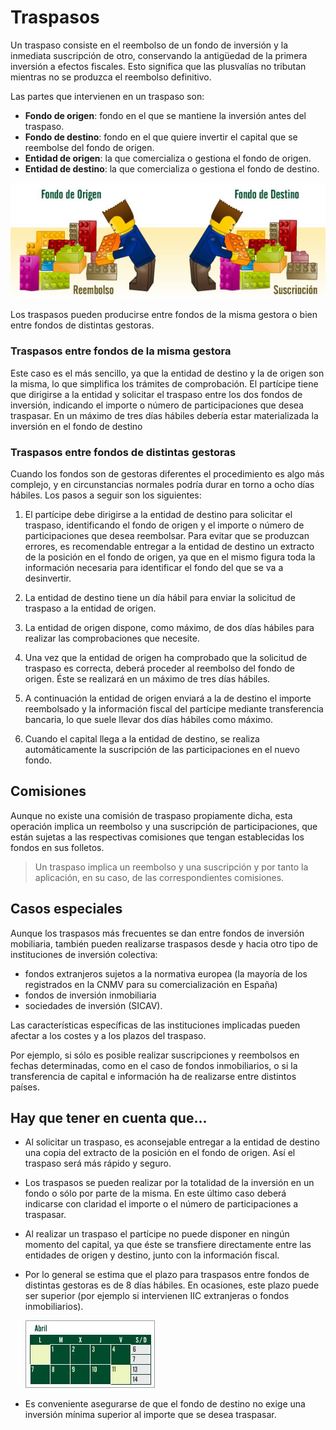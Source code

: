 # Traspasos

Un traspaso consiste en el reembolso de un fondo de inversión y la inmediata suscripción de otro, conservando la antigüedad de la primera inversión a efectos fiscales. Esto significa que las plusvalías no tributan mientras no se produzca el reembolso definitivo.

Las partes que intervienen en un traspaso son:

- **Fondo de origen**: fondo en el que se mantiene la inversión antes del traspaso.
- **Fondo de destino**: fondo en el que quiere invertir el capital que se reembolse del fondo de origen.
- **Entidad de origen**: la que comercializa o gestiona el fondo de origen.
- **Entidad de destino**: la que comercializa o gestiona el fondo de destino.

![traspaso](./img/traspaso.jpg)

Los traspasos pueden producirse entre fondos de la misma gestora o bien entre fondos de distintas gestoras.

### Traspasos entre fondos de la misma gestora

Este caso es el más sencillo, ya que la entidad de destino y la de origen son la misma, lo que simplifica los trámites de comprobación. El partícipe tiene que dirigirse a la entidad y solicitar el traspaso entre los dos fondos de inversión, indicando el importe o número de participaciones que desea traspasar. En un máximo de tres días hábiles debería estar materializada la inversión en el fondo de destino

### Traspasos entre fondos de distintas gestoras

Cuando los fondos son de gestoras diferentes el procedimiento es algo más complejo, y en circunstancias normales podría durar en torno a ocho días hábiles. Los pasos a seguir son los siguientes:

1. El partícipe debe dirigirse a la entidad de destino para solicitar el traspaso, identificando el fondo de origen y el importe o número de participaciones que desea reembolsar. Para evitar que se produzcan errores, es recomendable entregar a la entidad de destino un extracto de la posición en el fondo de origen, ya que en el mismo figura toda la información necesaria para identificar el fondo del que se va a desinvertir.

2. La entidad de destino tiene un día hábil para enviar la solicitud de traspaso a la entidad de origen.

3. La entidad de origen dispone, como máximo, de dos días hábiles para realizar las comprobaciones que necesite.

4. Una vez que la entidad de origen ha comprobado que la solicitud de traspaso es correcta, deberá proceder al reembolso del fondo de origen. Éste se realizará en un máximo de tres días hábiles.

5. A continuación la entidad de origen enviará a la de destino el importe reembolsado y la información fiscal del partícipe mediante transferencia bancaria, lo que suele llevar dos días hábiles como máximo.

6. Cuando el capital llega a la entidad de destino, se realiza automáticamente la suscripción de las participaciones en el nuevo fondo.


## Comisiones

Aunque no existe una comisión de traspaso propiamente dicha, esta operación implica un reembolso y una suscripción de participaciones, que están sujetas a las respectivas comisiones que tengan establecidas los fondos en sus folletos.

> Un traspaso implica un reembolso y una suscripción y por tanto la aplicación, en su caso, de las correspondientes comisiones.

## Casos especiales

Aunque los traspasos más frecuentes se dan entre fondos de inversión mobiliaria, también pueden realizarse traspasos desde y hacia otro tipo de instituciones de inversión colectiva:

- fondos extranjeros sujetos a la normativa europea (la mayoría de los registrados en la CNMV para su comercialización en España)
- fondos de inversión inmobiliaria
- sociedades de inversión (SICAV).

Las características específicas de las instituciones implicadas pueden afectar a los costes y a los plazos del traspaso.

Por ejemplo, si sólo es posible realizar suscripciones y reembolsos en fechas determinadas, como en el caso de fondos inmobiliarios, o si la transferencia de capital e información ha de realizarse entre distintos países.

## Hay que tener en cuenta que...

- Al solicitar un traspaso, es aconsejable entregar a la entidad de destino una copia del extracto de la posición en el fondo de origen. Así el traspaso será más rápido y seguro.

- Los traspasos se pueden realizar por la totalidad de la inversión en un fondo o sólo por parte de la misma. En este último caso deberá indicarse con claridad el importe o el número de participaciones a traspasar.

- Al realizar un traspaso el partícipe no puede disponer en ningún momento del capital, ya que éste se transfiere directamente entre las entidades de origen y destino, junto con la información fiscal.

- Por lo general se estima que el plazo para traspasos entre fondos de distintas gestoras es de 8 días hábiles. En ocasiones, este plazo puede ser superior (por ejemplo si intervienen IIC extranjeras o fondos inmobiliarios).

    ![calendario-8-dias.jpg](./img/calendario-8-dias.jpg)

- Es conveniente asegurarse de que el fondo de destino no exige una inversión mínima superior al importe que se desea traspasar.